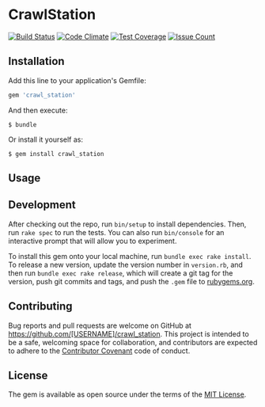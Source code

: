 # CrawlStation

[![Build Status](https://travis-ci.org/watsy0007/crawl_station.svg?branch=master)](https://travis-ci.org/watsy0007/crawl_station)
[![Code Climate](https://codeclimate.com/github/watsy0007/crawl_station/badges/gpa.svg)](https://codeclimate.com/github/watsy0007/crawl_station)
[![Test Coverage](https://codeclimate.com/github/watsy0007/crawl_station/badges/coverage.svg)](https://codeclimate.com/github/watsy0007/crawl_station/coverage)
[![Issue Count](https://codeclimate.com/github/watsy0007/crawl_station/badges/issue_count.svg)](https://codeclimate.com/github/watsy0007/crawl_station)

## Installation

Add this line to your application's Gemfile:

```ruby
gem 'crawl_station'
```

And then execute:

    $ bundle

Or install it yourself as:

    $ gem install crawl_station

## Usage


## Development

After checking out the repo, run `bin/setup` to install dependencies. Then, run `rake spec` to run the tests. You can also run `bin/console` for an interactive prompt that will allow you to experiment.

To install this gem onto your local machine, run `bundle exec rake install`. To release a new version, update the version number in `version.rb`, and then run `bundle exec rake release`, which will create a git tag for the version, push git commits and tags, and push the `.gem` file to [rubygems.org](https://rubygems.org).

## Contributing

Bug reports and pull requests are welcome on GitHub at https://github.com/[USERNAME]/crawl_station. This project is intended to be a safe, welcoming space for collaboration, and contributors are expected to adhere to the [Contributor Covenant](http://contributor-covenant.org) code of conduct.


## License

The gem is available as open source under the terms of the [MIT License](http://opensource.org/licenses/MIT).

